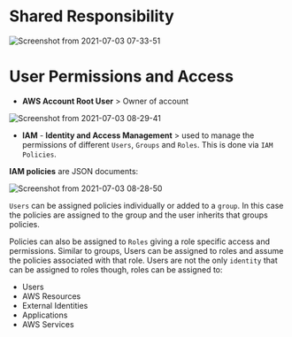 # Shared Responsibility

![Screenshot from 2021-07-03 07-33-51](https://user-images.githubusercontent.com/73107656/124345532-6a1f0e00-dbd1-11eb-9233-d4ffb2452acb.png)

# User Permissions and Access

- **AWS Account Root User** > Owner of account

![Screenshot from 2021-07-03 08-29-41](https://user-images.githubusercontent.com/73107656/124346812-d3eee600-dbd8-11eb-8763-e5510e492e7c.png)

- **IAM** - **Identity and Access Management** > used to manage the permissions of different `Users`, `Groups` and `Roles`. This is done via `IAM Policies`.

**IAM policies** are JSON documents:

![Screenshot from 2021-07-03 08-28-50](https://user-images.githubusercontent.com/73107656/124346792-b752ae00-dbd8-11eb-89f2-318ebedc7921.png)

`Users` can be assigned policies individually or added to a `group`. In this case the policies are assigned to the group and the user inherits that groups policies.

Policies can also be assigned to `Roles` giving a role specific access and permissions. Similar to groups, Users can be assigned to roles and assume the policies associated with that role. Users are not the only `identity` that can be assigned to roles though, roles can be assigned to:

- Users
- AWS Resources
- External Identities
- Applications
- AWS Services
